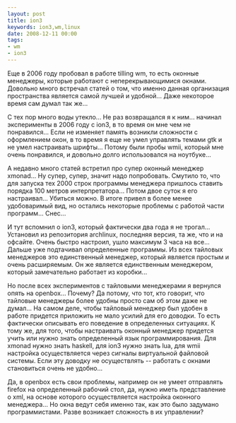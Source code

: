 ```yaml
---
layout: post
title: ion3
keywords: ion3,wm,linux
date: 2008-12-11 00:00
tags:
- wm
- ion3
---
```

Еще в 2006 году пробовал в работе tilling wm, то есть оконные менеджеры, которые работают с неперекрывающимися окнами. Довольно много встречал статей о том, что именно данная организация пространства является самой лучшей и удобной...
Даже некоторое время сам думал так же...

С тех пор много воды утекло... Не раз возвращался я к ним... начинал эксперименты в 2006 году с ion3, в то время он мне чем не понравился... Если не изменяет память возникли сложности с оформлением окон, в то время я еще не умел управлять темами gtk и не умел настраивать шрифты...
Потому были пробы wmii, который мне очень понравился, и довольно долго использовался на ноутбуке...

А недавно много статей встретил про супер оконный менеджер xmonad... Ну супер, супер, значит надо попробовать. Смутило то, что для запуска тех 2000 строк программы менеджера пришлось ставить порядка 100 метров интерпретатора... Потом двое суток я его настраивал... Убиться можно. В итоге привел в более менее удобоваримый вид, но остались некоторые проблемы с работой части программ... Снес...

И тут вспомнил о ion3, который фактически два года я не трогал... Установил из репозитория archlinux, последняя версия, та же, что и на офсайте. Очень быстро настроил, ушло максимум 3 часа на все... Дальше уже подтачивал определенные программы. Из всех тайловых менеджеров это единственный менеджер, который является простым и очень расширяемым. Он же является единственным менеджером, который замечательно работает из коробки...

Но после всех экспериментов с тайловыми менеджерами я вернулся опять на openbox... Почему? Да потому, что тот, кто говорит, что тайловые менеджеры более удобны просто сам об этом даже не думал... На самом деле, чтобы тайловый менеджер был удобен в работе придется приложить не мало усилий для его доводки. То есть фактически описывать его поведение в определенных ситуациях. К тому же, для того, чтобы настраивать оконный менеджер придется учить или нужно знать определенный язык программирования. Для xmonad нужно знать haskell, для ion3 нужно знать lua, для wmii настройка осуществляется через сигналы виртуальной файловой системы. Если эту доводку не осуществлять -- работать с окнами становиться очень не удобно...

Да, в openbox есть свои проблемы, например он не умеет отправлять firefox на определенный рабочий стол, да, нужно иметь представление о xml, на основе которого осуществляется настройка оконного менеджера... Но окна ведут себя именно так, как это было задумано программистами. Разве возникает сложность в их управлении?
